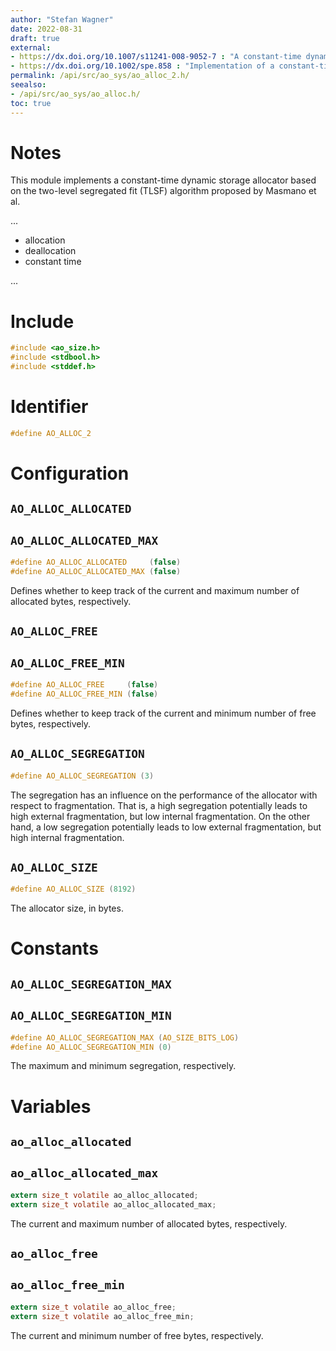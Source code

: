 ```yaml
---
author: "Stefan Wagner"
date: 2022-08-31
draft: true
external:
- https://dx.doi.org/10.1007/s11241-008-9052-7 : "A constant-time dynamic storage allocator for real-time systems. Masmano et al. 2008."
- https://dx.doi.org/10.1002/spe.858 : "Implementation of a constant-time dynamic storage allocator. Masmano et al. 2007."
permalink: /api/src/ao_sys/ao_alloc_2.h/
seealso:
- /api/src/ao_sys/ao_alloc.h/
toc: true
---
```


# Notes

This module implements a constant-time dynamic storage allocator based on the two-level segregated fit (TLSF) algorithm proposed by Masmano et al.

...

- allocation
- deallocation
- constant time

...

# Include

```c
#include <ao_size.h>
#include <stdbool.h>
#include <stddef.h>
```

# Identifier

```c
#define AO_ALLOC_2
```

# Configuration

## `AO_ALLOC_ALLOCATED`
## `AO_ALLOC_ALLOCATED_MAX`

```c
#define AO_ALLOC_ALLOCATED     (false)
#define AO_ALLOC_ALLOCATED_MAX (false)
```

Defines whether to keep track of the current and maximum number of allocated bytes, respectively.

## `AO_ALLOC_FREE`
## `AO_ALLOC_FREE_MIN`

```c
#define AO_ALLOC_FREE     (false)
#define AO_ALLOC_FREE_MIN (false)
```

Defines whether to keep track of the current and minimum number of free bytes, respectively.

## `AO_ALLOC_SEGREGATION`

```c
#define AO_ALLOC_SEGREGATION (3)
```

The segregation has an influence on the performance of the allocator with respect to fragmentation. That is, a high segregation potentially leads to high external fragmentation, but low internal fragmentation. On the other hand, a low segregation potentially leads to low external fragmentation, but high internal fragmentation.

## `AO_ALLOC_SIZE`

```c
#define AO_ALLOC_SIZE (8192)
```

The allocator size, in bytes.

# Constants

## `AO_ALLOC_SEGREGATION_MAX`
## `AO_ALLOC_SEGREGATION_MIN`

```c
#define AO_ALLOC_SEGREGATION_MAX (AO_SIZE_BITS_LOG)
#define AO_ALLOC_SEGREGATION_MIN (0)
```

The maximum and minimum segregation, respectively.

# Variables

## `ao_alloc_allocated`
## `ao_alloc_allocated_max`

```c
extern size_t volatile ao_alloc_allocated;
extern size_t volatile ao_alloc_allocated_max;
```

The current and maximum number of allocated bytes, respectively.

## `ao_alloc_free`
## `ao_alloc_free_min`

```c
extern size_t volatile ao_alloc_free;
extern size_t volatile ao_alloc_free_min;
```

The current and minimum number of free bytes, respectively.
